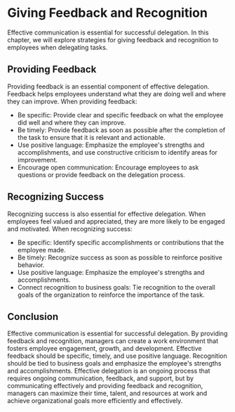 # Giving Feedback and Recognition

Effective communication is essential for successful delegation. In this chapter, we will explore strategies for giving feedback and recognition to employees when delegating tasks.

Providing Feedback
------------------

Providing feedback is an essential component of effective delegation. Feedback helps employees understand what they are doing well and where they can improve. When providing feedback:

* Be specific: Provide clear and specific feedback on what the employee did well and where they can improve.
* Be timely: Provide feedback as soon as possible after the completion of the task to ensure that it is relevant and actionable.
* Use positive language: Emphasize the employee's strengths and accomplishments, and use constructive criticism to identify areas for improvement.
* Encourage open communication: Encourage employees to ask questions or provide feedback on the delegation process.

Recognizing Success
-------------------

Recognizing success is also essential for effective delegation. When employees feel valued and appreciated, they are more likely to be engaged and motivated. When recognizing success:

* Be specific: Identify specific accomplishments or contributions that the employee made.
* Be timely: Recognize success as soon as possible to reinforce positive behavior.
* Use positive language: Emphasize the employee's strengths and accomplishments.
* Connect recognition to business goals: Tie recognition to the overall goals of the organization to reinforce the importance of the task.

Conclusion
----------

Effective communication is essential for successful delegation. By providing feedback and recognition, managers can create a work environment that fosters employee engagement, growth, and development. Effective feedback should be specific, timely, and use positive language. Recognition should be tied to business goals and emphasize the employee's strengths and accomplishments. Effective delegation is an ongoing process that requires ongoing communication, feedback, and support, but by communicating effectively and providing feedback and recognition, managers can maximize their time, talent, and resources at work and achieve organizational goals more efficiently and effectively.
